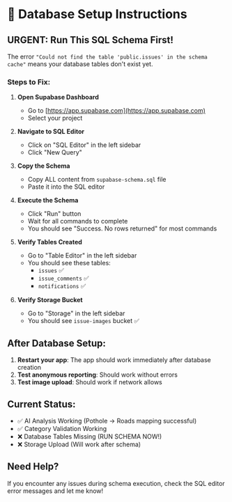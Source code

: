 # 🚀 Database Setup Instructions

## URGENT: Run This SQL Schema First!

The error `"Could not find the table 'public.issues' in the schema cache"` means your database tables don't exist yet.

### Steps to Fix:

1. **Open Supabase Dashboard**
   - Go to [https://app.supabase.com](https://app.supabase.com)
   - Select your project

2. **Navigate to SQL Editor**
   - Click on "SQL Editor" in the left sidebar
   - Click "New Query"

3. **Copy the Schema**
   - Copy ALL content from `supabase-schema.sql` file
   - Paste it into the SQL editor

4. **Execute the Schema**
   - Click "Run" button
   - Wait for all commands to complete
   - You should see "Success. No rows returned" for most commands

5. **Verify Tables Created**
   - Go to "Table Editor" in the left sidebar
   - You should see these tables:
     - `issues` ✅
     - `issue_comments` ✅
     - `notifications` ✅

6. **Verify Storage Bucket**
   - Go to "Storage" in the left sidebar
   - You should see `issue-images` bucket ✅

## After Database Setup:

1. **Restart your app**: The app should work immediately after database creation
2. **Test anonymous reporting**: Should work without errors
3. **Test image upload**: Should work if network allows

## Current Status:
- ✅ AI Analysis Working (Pothole → Roads mapping successful)
- ✅ Category Validation Working 
- ❌ Database Tables Missing (RUN SCHEMA NOW!)
- ❌ Storage Upload (Will work after schema)

## Need Help?
If you encounter any issues during schema execution, check the SQL editor error messages and let me know!
